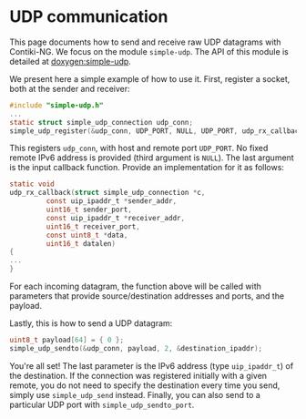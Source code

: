 # UDP communication

This page documents how to send and receive raw UDP datagrams with Contiki-NG.
We focus on the module `simple-udp`.
The API of this module is detailed at [doxygen:simple-udp].

We present here a simple example of how to use it.
First, register a socket, both at the sender and receiver:
```c
#include "simple-udp.h"
...
static struct simple_udp_connection udp_conn;
simple_udp_register(&udp_conn, UDP_PORT, NULL, UDP_PORT, udp_rx_callback);
```

This registers `udp_conn`, with host and remote port `UDP_PORT`. No fixed remote IPv6 address is provided (third argument is `NULL`). The last argument is the input callback function. Provide an implementation for it as follows:
```c
static void
udp_rx_callback(struct simple_udp_connection *c,
         const uip_ipaddr_t *sender_addr,
         uint16_t sender_port,
         const uip_ipaddr_t *receiver_addr,
         uint16_t receiver_port,
         const uint8_t *data,
         uint16_t datalen)
{
...
}
```

For each incoming datagram, the function above will be called with parameters that provide source/destination addresses and ports, and the payload.

Lastly, this is how to send a UDP datagram:
```c
uint8_t payload[64] = { 0 };
simple_udp_sendto(&udp_conn, payload, 2, &destination_ipaddr);
```

You're all set! The last parameter is the IPv6 address (type `uip_ipaddr_t`) of the destination. If the connection was registered initially with a given remote, you do not need to specify the destination every time you send, simply use `simple_udp_send` instead. Finally, you can also send to a particular UDP port with `simple_udp_sendto_port`.

[doxygen:simple-udp]: https://contiki-ng.readthedocs.io/en/develop/_api/group__simple-udp.html
